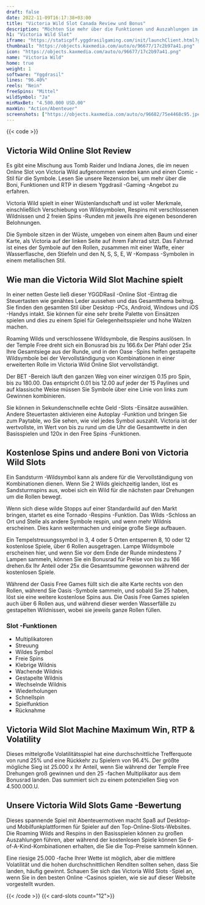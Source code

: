 ```yaml
---
draft: false
date: 2022-11-09T16:17:38+03:00
title: "Victoria Wild Slot Canada Review und Bonus"
description: "Möchten Sie mehr über die Funktionen und Auszahlungen im Victoria Wild Online Slot von Yggdrasil erfahren? Unabhängig bewertet Canada Slot Games hier!"
h1: "Victoria Wild Slot"
iframe: "https://staticpff.yggdrasilgaming.com/init/launchClient.html?gameid=1015"
thumbnail: "https://objects.kaxmedia.com/auto/o/96677/17c2b97a41.png"
icon: "https://objects.kaxmedia.com/auto/o/96677/17c2b97a41.png"
name: "Victoria Wild"
home: true
weight: 1
software: "Yggdrasil"
lines: "96.40%"
reels: "Nein"
freeSpins: "Mittel"
wildSymbol: "Ja"
minMaxBet: "4.500.000 USD.00"
maxWin: "Action/Abenteuer"
screenshots: ["https://objects.kaxmedia.com/auto/o/96682/75e4468c95.jpeg"]
---
```


{{< code >}}<h2>Victoria Wild Online Slot Review</h2><p>Es gibt eine Mischung aus Tomb Raider und Indiana Jones, die im neuen Online Slot von Victoria Wild aufgenommen werden kann und einen Comic -Stil für die Symbole. Lesen Sie unsere Rezension bei, um mehr über die Boni, Funktionen und RTP in diesem Yggdrasil -Gaming -Angebot zu erfahren.</p><p>Victoria Wild spielt in einer Wüstenlandschaft und ist voller Merkmale, einschließlich Verschiebung von Wildsymbolen, Respins mit verschlossenen Wildnissen und 2 freien Spins -Runden mit jeweils ihre eigenen besonderen Belohnungen.</p><p>Die Symbole sitzen in der Wüste, umgeben von einem alten Baum und einer Karte, als Victoria auf der linken Seite auf ihrem Fahrrad sitzt. Das Fahrrad ist eines der Symbole auf den Rollen, zusammen mit einer Waffe, einer Wasserflasche, den Stiefeln und den N, S, S, E, W -Kompass -Symbolen in einem metallischen Stil.</p><h2>Wie man die Victoria Wild Slot Machine spielt</h2><p>In einer netten Geste ließ dieser YGGDRasil -Online Slot -Eintrag die Steuertasten wie genähtes Leder aussehen und das Gesamtthema beitrug. Sie finden den gesamten Stil über Desktop -PCs, Android, Windows und iOS -Handys intakt. Sie können für eine sehr breite Palette von Einsätzen spielen und dies zu einem Spiel für Gelegenheitsspieler und hohe Walzen machen.</p><p>Roaming Wilds und verschlossene Wildsymbole, die Respins auslösen. In der Temple Free dreht sich ein Bonusrad bis zu 166.6x Der Pfahl oder 25x Ihre Gesamtsiege aus der Runde, und in den Oase -Spins helfen gestapelte Wildsymbole bei der Vervollständigung von Kombinationen in einer erweiterten Rolle im Victoria Wild Online Slot vervollständigt.</p><p>Der BET -Bereich läuft den ganzen Weg von einer winzigen 0.15 pro Spin, bis zu 180.00. Das entspricht 0.01 bis 12.00 auf jeder der 15 Paylines und auf klassische Weise müssen Sie Symbole über eine Linie von links zum Gewinnen kombinieren.</p><p>Sie können in Sekundenschnelle echte Geld -Slots -Einsätze auswählen. Andere Steuertasten aktivieren eine Autoplay -Funktion und bringen Sie zum Paytable, wo Sie sehen, wie viel jedes Symbol auszahlt. Victoria ist der wertvollste, im Wert von bis zu rund um die Uhr die Gesamtwette in den Basisspielen und 120x in den Free Spins -Funktionen.</p><h2>Kostenlose Spins und andere Boni von Victoria Wild Slots</h2><p>Ein Sandsturm -Wildsymbol kann als andere für die Vervollständigung von Kombinationen dienen. Wenn Sie 2 Wilds gleichzeitig landen, löst es Sandsturmspins aus, wobei sich ein Wild für die nächsten paar Drehungen um die Rollen bewegt.</p><p>Wenn sich diese wilde Stopps auf einer Standardwild auf den Markt bringen, startet es eine Tornado -Respins -Funktion. Das Wilds -Schloss an Ort und Stelle als andere Symbole respin, und wenn mehr Wildnis erscheinen. Dies kann weitermachen und einige große Siege aufbauen.</p><p>Ein Tempelstreuungssymbol in 3, 4 oder 5 Orten entsperren 8, 10 oder 12 kostenlose Spiele, über 6 Rollen ausgetragen. Lampe Wildsymbole erscheinen hier, und wenn Sie vor dem Ende der Runde mindestens 7 Lampen sammeln, können Sie ein Bonusrad für Preise von bis zu 166 drehen.6x Ihr Anteil oder 25x die Gesamtsumme gewonnen während der kostenlosen Spiele.</p><p>Während der Oasis Free Games füllt sich die alte Karte rechts von den Rollen, während Sie Oasis -Symbole sammeln, und sobald Sie 25 haben, löst sie eine weitere kostenlose Spins aus. Die Oasis Free Games spielen auch über 6 Rollen aus, und während dieser werden Wasserfälle zu gestapelten Wildnissen, wobei sie jeweils ganze Rollen füllen.</p><h3>
Slot -Funktionen</h3><ul>
<li></span>
Multiplikatoren</li>
<li></span>
Streuung</li>
<li></span>
Wildes Symbol</li>
<li></span>
Freie Spins</li>
<li></span>
Klebrige Wildnis</li>
<li></span>
Wachende Wildnis</li>
<li></span>
Gestapelte Wildnis</li>
<li></span>
Wechselnde Wildnis</li>
<li></span>
Wiederholungen</li>
<li></span>
Schnellspin</li>
<li></span>
Spielfunktion</li>
<li></span>
Rücknahme</li></ul><h2>Victoria Wild Slot Machine Maximum Win, RTP & Volatility</h2><p>Dieses mittelgroße Volatilitätsspiel hat eine durchschnittliche Trefferquote von rund 25% und eine Rückkehr zu Spielern von 96.4%. Der größte mögliche Sieg ist 25.000 x Ihr Anteil, wenn Sie während der Temple Free Drehungen groß gewinnen und den 25 -fachen Multiplikator aus dem Bonusrad landen. Das summiert sich zu einem potenziellen Sieg von 4.500.000.U.</p><h2>Unsere Victoria Wild Slots Game -Bewertung</h2><p>Dieses spannende Spiel mit Abenteuermotiven macht Spaß auf Desktop- und Mobilfunkplattformen für Spieler auf den Top-Online-Slots-Websites. Die Roaming Wilds and Respins in den Basisspielen können zu großen Auszahlungen führen, aber während der kostenlosen Spiele können Sie 6-of-A-Kind-Kombinationen erhalten, die Sie die Top-Preise sammeln können.</p><p>Eine riesige 25.000 -fache Ihrer Wette ist möglich, aber die mittlere Volatilität und die hohen durchschnittlichen Renditen sollten sehen, dass Sie landen, häufig gewinnt. Schauen Sie sich das Victoria Wild Slots -Spiel an, wenn Sie in den besten Online -Casinos spielen, wie sie auf dieser Website vorgestellt wurden.</p>{{< /code >}}
{{< card-slots count="12">}}
